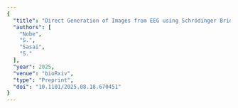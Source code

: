```yaml
---
{
  "title": "Direct Generation of Images from EEG using Schrödinger Bridge",
  "authors": [
    "Nobe",
    "S.",
    "Sasai",
    "S."
  ],
  "year": 2025,
  "venue": "bioRxiv",
  "type": "Preprint",
  "doi": "10.1101/2025.08.18.670451"
}
---
```

